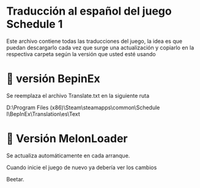 # Traducción al español del juego Schedule 1

Este archivo contiene todas las traducciones del juego, la idea es que puedan descargarlo cada vez que surge una actualización y copiarlo en la respectiva carpeta según la versión que usted esté usando 

# 🔰 versión BepinEx

Se reemplaza el archivo Translate.txt en la siguiente ruta 

D:\Program Files (x86)\Steam\steamapps\common\Schedule I\BepInEx\Translation\es\Text

# 🔰 Versión MelonLoader

Se actualiza automáticamente en cada arranque. 

Cuando inicie el juego de nuevo ya debería ver los cambios

Beetar.
